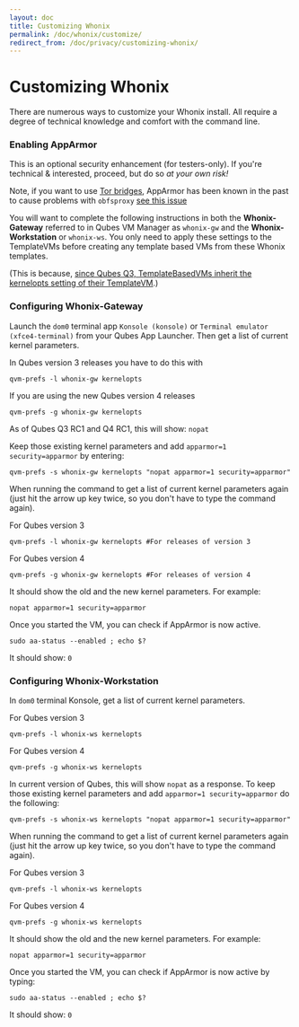 ```yaml
---
layout: doc
title: Customizing Whonix
permalink: /doc/whonix/customize/
redirect_from: /doc/privacy/customizing-whonix/
---
```


Customizing Whonix
==================

There are numerous ways to customize your Whonix install. All require a degree of technical knowledge and comfort with the command line.

### Enabling AppArmor

This is an optional security enhancement (for testers-only). If you're technical & interested, proceed, but do so *at your own risk!*

Note, if you want to use [Tor bridges](https://www.whonix.org/wiki/Bridges), AppArmor has been known in the past to cause problems with `obfsproxy` [see this issue](https://github.com/Whonix/Whonix/issues/67)

You will want to complete the following instructions in both the **Whonix-Gateway** referred to in Qubes VM Manager as `whonix-gw` and the **Whonix-Workstation** or  `whonix-ws`. You only need to apply these settings to the TemplateVMs before creating any template based VMs from these Whonix templates.

(This is because, [since Qubes Q3, TemplateBasedVMs inherit the kernelopts setting of their TemplateVM](https://github.com/QubesOS/qubes-issues/issues/1091).)

### Configuring Whonix-Gateway

Launch the `dom0` terminal app `Konsole (konsole)` or `Terminal emulator (xfce4-terminal)` from your Qubes App Launcher. Then get a list of current kernel parameters.

In Qubes version 3 releases you have to do this with

~~~
qvm-prefs -l whonix-gw kernelopts
~~~

If you are using the new Qubes version 4 releases

~~~
qvm-prefs -g whonix-gw kernelopts
~~~

As of Qubes Q3 RC1 and Q4 RC1, this will show: `nopat`

Keep those existing kernel parameters and add `apparmor=1 security=apparmor` by entering:

~~~
qvm-prefs -s whonix-gw kernelopts "nopat apparmor=1 security=apparmor"
~~~

When running the command to get a list of current kernel parameters again (just hit the arrow up key twice, so you don't have to type the command again).

For Qubes version 3

~~~
qvm-prefs -l whonix-gw kernelopts #For releases of version 3
~~~

For Qubes version 4

~~~
qvm-prefs -g whonix-gw kernelopts #For releases of version 4
~~~

It should show the old and the new kernel parameters. For example:

~~~
nopat apparmor=1 security=apparmor
~~~

Once you started the VM, you can check if AppArmor is now active.

```
sudo aa-status --enabled ; echo $?
```

It should show: `0`

### Configuring Whonix-Workstation

In `dom0` terminal Konsole, get a list of current kernel parameters.

For Qubes version 3

~~~
qvm-prefs -l whonix-ws kernelopts
~~~

For Qubes version 4

~~~
qvm-prefs -g whonix-ws kernelopts
~~~

In current version of Qubes, this will show `nopat` as a response. To keep those existing kernel parameters and add `apparmor=1 security=apparmor` do the following:

~~~
qvm-prefs -s whonix-ws kernelopts "nopat apparmor=1 security=apparmor"
~~~

When running the command to get a list of current kernel parameters again (just hit the arrow up key twice, so you don't have to type the command again).

For Qubes version 3

~~~
qvm-prefs -l whonix-ws kernelopts
~~~

For Qubes version 4

~~~
qvm-prefs -g whonix-ws kernelopts
~~~

It should show the old and the new kernel parameters. For example:<br />

~~~
nopat apparmor=1 security=apparmor
~~~

Once you started the VM, you can check if AppArmor is now active by typing:

~~~
sudo aa-status --enabled ; echo $?
~~~

It should show: `0`

